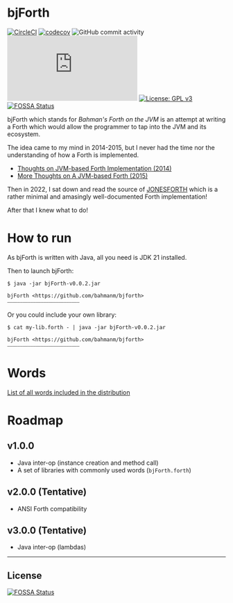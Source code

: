 # bjForth

[![CircleCI](https://dl.circleci.com/status-badge/img/circleci/UMKeFZ8ns9T9vi5aquTfVT/FnGnFZDJWi8uY7zNYvkuvb/tree/master.svg?style=shield&circle-token=69b804abc3b70a380cfb416d80ce8d36e5ad2334)](https://dl.circleci.com/status-badge/redirect/circleci/UMKeFZ8ns9T9vi5aquTfVT/FnGnFZDJWi8uY7zNYvkuvb/tree/master)
[![codecov](https://codecov.io/gh/bahmanm/bjforth/graph/badge.svg?token=KPSFFI2H9G)](https://codecov.io/gh/bahmanm/bjforth)
![GitHub commit activity](https://img.shields.io/github/commit-activity/m/bahmanm/bjforth)
[![Matrix](https://img.shields.io/matrix/bjforth%3Amatrix.org?server_fqdn=matrix.org&style=flat&logo=matrix&color=%230e80c0)](https://matrix.to/#/#github-bahmanm-bjforth:matrix.org)
[![License: GPL v3](https://img.shields.io/badge/License-GPLv3-blue.svg)](https://www.gnu.org/licenses/gpl-3.0)
[![FOSSA Status](https://app.fossa.com/api/projects/git%2Bgithub.com%2Fbahmanm%2Fbjforth.svg?type=shield)](https://app.fossa.com/projects/git%2Bgithub.com%2Fbahmanm%2Fbjforth?ref=badge_shield)

bjForth which stands for _Bahman's Forth on the JVM_ is an attempt at writing a Forth which
would allow the programmer to tap into the JVM and its ecosystem.

The idea came to my mind in 2014-2015, but I never had the time nor the understanding of how
a Forth is implemented. 

- [Thoughts on JVM-based Forth Implementation (2014)](https://www.bahmanm.com/2015/01/more-thoughts-on-jvm-based-forth.html)
- [More Thoughts on A JVM-based Forth (2015)](https://www.bahmanm.com/2015/01/more-thoughts-on-jvm-based-forth.html)

Then in 2022, I sat down and read the source of [JONESFORTH](http://git.annexia.org/?p=jonesforth.git;a=summary) which is a rather minimal and amasingly well-documented Forth implementation! 

After that I knew what to do!

# How to run

As bjForth is written with Java, all you need is JDK 21 installed.

Then to launch bjForth:

```
$ java -jar bjForth-v0.0.2.jar

bjForth <https://github.com/bahmanm/bjforth>
⎯⎯⎯⎯⎯⎯⎯⎯⎯⎯⎯⎯⎯⎯⎯⎯⎯⎯⎯⎯⎯⎯⎯⎯⎯⎯⎯⎯

```

Or you could include your own library:

```
$ cat my-lib.forth - | java -jar bjForth-v0.0.2.jar

bjForth <https://github.com/bahmanm/bjforth>
⎯⎯⎯⎯⎯⎯⎯⎯⎯⎯⎯⎯⎯⎯⎯⎯⎯⎯⎯⎯⎯⎯⎯⎯⎯⎯⎯⎯
```

# Words 

[List of all words included in the distribution](docs/Words.md)

# Roadmap

## v1.0.0

- Java inter-op (instance creation and method call)
- A set of libraries with commonly used words (`bjForth.forth`)

## v2.0.0 (Tentative)

- ANSI Forth compatibility

## v3.0.0 (Tentative)

- Java inter-op (lambdas)

---

## License
[![FOSSA Status](https://app.fossa.com/api/projects/git%2Bgithub.com%2Fbahmanm%2Fbjforth.svg?type=large)](https://app.fossa.com/projects/git%2Bgithub.com%2Fbahmanm%2Fbjforth?ref=badge_large)
